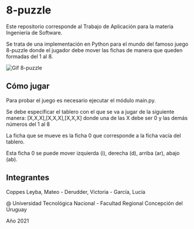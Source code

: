 # 8-puzzle
Este repositorio corresponde al Trabajo de Aplicación para la materia Ingeniería de Software. 

Se trata de una implementación en Python para el mundo del famoso juego 8-puzzle donde el jugador debe mover las fichas de manera que queden formadas del 1 al 8.

![Gif 8-puzzle](https://camo.githubusercontent.com/59b1fbe9a5574e01cb73240f565a1a7cacd63385c81ba0fb74552fb5229c5fae/68747470733a2f2f6d69726f2e6d656469756d2e636f6d2f6d61782f3932342f312a5978655a4a7a666857346b6e354f35774147626b49672e676966)

## Cómo jugar
Para probar el juego es necesario ejecutar el módulo main.py.

Se debe especificar el tablero con el que se va a jugar de la siguiente manera: [X,X,X],[X,X,X],[X,X,X] donde una de las X debe ser 0 y las demás números del 1 al 8

La ficha que se mueve es la ficha 0 que corresponde a la ficha vacía del tablero.

Esta ficha 0 se puede mover izquierda (i), derecha (d), arriba (ar), abajo (ab).

## Integrantes
Coppes Leyba, Mateo - Derudder, Victoria - García, Lucía

@ Universidad Tecnológica Nacional - Facultad Regional Concepción del Uruguay 

Año 2021
